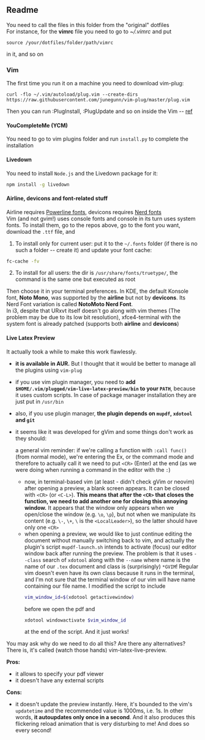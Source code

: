 ## Readme
You need to call the files in this folder from the "original" dotfiles  
For instance, for the **vimrc** file you need to go to _~/.vimrc_ and put
~~~vimscript
source /your/dotfiles/folder/path/vimrc
~~~
in it, and so on
### Vim
The first time you run it on a machine you need to download vim-plug:
~~~vimscript
curl -flo ~/.vim/autoload/plug.vim --create-dirs https://raw.githubusercontent.com/junegunn/vim-plug/master/plug.vim
~~~
Then you can run :PlugInstall, :PlugUpdate and so on inside the Vim -- [ref][vim-plug-gh]
#### YouCompleteMe (YCM)
You need to go to vim plugins folder and run `install.py` to complete the installation
#### Livedown
You need to install `Node.js` and the Livedown package for it:
~~~bash
npm install -g livedown
~~~
#### Airline, devicons and font-related stuff
Airline requires [Powerline fonts][p-fonts-gh], devicons requires [Nerd fonts][n-fonts-gh]  
Vim (and not gvim!) uses console fonts and console in its turn uses system fonts. To install them, go to the repos above, go to the font you want, download the `.ttf` file, and
1. To install only for current user: put it to the `~/.fonts` folder (if there is no such a folder -- create it) and update your font cache:
~~~bash
fc-cache -fv
~~~
2. To install for all users: the dir is `/usr/share/fonts/truetype/`, the command is the same one but executed as root  

Then choose it in your terminal preferences.
In KDE, the default Konsole font, **Noto Mono**, was supported by the **airline** but not by **devicons**. Its Nerd Font variation is called **NotoMoto Nerd Font**.  
In i3, despite that URxvt itself doesn't go along with vim themes (The problem may be due to its low bit resolution), xfce4-terminal with the system font is already patched (supports both **airline** and **devicons**)
#### Live Latex Preview
It actually took a while to make this work flawlessly. 
* **it is available in AUR.** But I thought that it would be better to manage all the plugins using `vim-plug`
* if you use vim plugin manager, you need to **add `$HOME/.vim/plugged/vim-live-latex-preview/bin` to your `PATH`**, because it uses custom scripts. In case of package manager installation they are just put in `/usr/bin`
* also, if you use plugin manager, **the plugin depends on `mupdf`, `xdotool` and `git`**
* it seems like it was developed for gVim and some things don't work as they should: 

  a general vim reminder: if we're calling a function with `:call func()` (from normal mode), we're entering the Ex, or the command mode and therefore to actually call it we need to put `<CR>` (Enter) at the end (as we were doing when running a command in the editor with the `:`)
  * now, in terminal-based vim (at least - didn't check gVim or neovim) after opening a preview, a blank screen appears. It can be closed with `<CR>` (or `<C-L>`). **This means that after the `<CR>` that closes the function, we need to add another one for closing this annoying window.** It appears that the window only appears when we open/close the window (e.g. `\o`, `\p`), but not when we manipulate its content (e.g. `\-`, `\+`, `\` is the `<LocalLeader>`), so the latter should have only one `<CR>`
  * when opening a preview, we would like to just continue editing the document without manually switching back to vim, and actually the plugin's script `mupdf-launch.sh` intends to activate (focus) our editor window back after running the preview. The problem is that it uses `--class` search of `xdotool` along with the `--name` where name is the name of our `.tex` document and class is (surprisingly) `*GVIM`! Regular vim doesn't even have its own class because it runs in the terminal, and I'm not sure that the terminal window of our vim will have name containing our file name. I modified the script to include
	~~~bash
	vim_window_id=$(xdotool getactivewindow)
	~~~
	before we open the pdf and
	~~~bash
	xdotool windowactivate $vim_window_id
	~~~
	at the end of the script. And it just works!  

You may ask why do we need to do all this? Are there any alternatives? There is, it's called (watch those hands) vim-latex-live-preview.  

**Pros:**
* it allows to specify your pdf viewer
* it doesn't have any external scripts  

**Cons:**
* it doesn't update the preview instantly. Here, it's bounded to the vim's `updatetime` and the recommended value is 1000ms, i.e. 1s. In other words, **it autoupdates only once in a second**. And it also produces this flickering reload animation that is very disturbing to me! And does so every second!



[vim-plug-gh]: https://github.com/junegunn/vim-plug
[p-fonts-gh]: https://github.com/powerline/fonts
[n-fonts-gh]: https://github.com/ryanoasis/nerd-fonts


